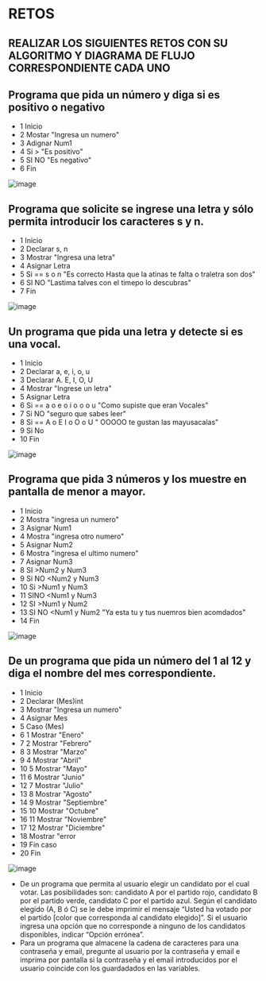 # RETOS
## REALIZAR LOS SIGUIENTES RETOS CON SU ALGORITMO Y DIAGRAMA DE FLUJO CORRESPONDIENTE CADA UNO 

## Programa que pida un número y diga si es positivo o negativo

* 1 Inicio
* 2 Mostar "Ingresa un numero"
* 3 Adignar Num1
* 4 Si > "Es positivo"
* 5 SI NO "Es negativo"
* 6 Fin 

![image](https://user-images.githubusercontent.com/99523872/164358582-3f39adc0-e49c-4075-985f-6613e8ecc754.png)


## Programa que solicite se ingrese una letra y sólo permita introducir los caracteres s y n.

* 1 Inicio 
* 2 Declarar s, n
* 3 Mostrar "Ingresa una letra"
* 4 Asignar Letra 
* 5 Si == s o n "Es correcto Hasta que la atinas te falta o traletra son dos"
* 6 SI NO "Lastima talves con el timepo lo descubras"
* 7 Fin

![image](https://user-images.githubusercontent.com/99523872/164359152-f4dc2f42-28dd-4fa5-b289-8e275feeaab3.png)

## Un programa que pida una letra y detecte si es una vocal.

* 1 Inicio 
* 2 Declarar a, e, i, o, u
* 3 Declarar A. E, I, O, U
* 4 Mostrar "Ingrese un letra"
* 5 Asignar Letra
* 6 Si == a o e o i o o o u "Como supiste que eran Vocales"
* 7 Si NO "seguro que sabes leer"
* 8  Si == A o E I o O o U " OOOOO te gustan las mayusacalas"
* 9 Si No
* 10 Fin

![image](https://user-images.githubusercontent.com/99523872/164361115-04c3c3a5-ecd1-476d-9687-719b4e8c758b.png)

## Programa que pida 3 números y los muestre en pantalla de menor a mayor. 

* 1 Inicio 
* 2 Mostra "ingresa un numero"
* 3 Asignar Num1
* 4 Mostra "ingresa otro numero"
* 5 Asignar Num2
* 6 Mostra "ingresa el ultimo  numero"
* 7 Asignar Num3
* 8 SI >Num2 y Num3
* 9 Si NO <Num2 y Num3 
* 10 Si >Num1 y Num3
* 11 SINO <Num1 y Num3
* 12 SI >Num1 y Num2
* 13 SI NO <Num1 y Num2 "Ya esta tu y tus nuemros bien acomdados"
* 14 Fin 

![image](https://user-images.githubusercontent.com/99523872/164364972-2ef2a015-3073-42c2-9984-cedacc2b9e49.png)


## De un programa que pida un número del 1 al 12 y diga el nombre del mes correspondiente.

* 1 Inicio
* 2 Declarar (Mes)int
* 3 Mostrar "Ingresa un numero"
* 4 Asignar Mes
* 5 Caso (Mes)
* 6 1 Mostrar "Enero"
* 7 2 Mostrar "Febrero"
* 8 3 Mostrar "Marzo"
* 9 4 Mostrar "Abril"
* 10 5 Mostrar "Mayo"
* 11 6 Mostrar "Junio"
* 12 7 Mostrar "Julio"
* 13 8 Mostrar "Agosto"
* 14 9 Mostrar "Septiembre"
* 15 10 Mostrar "Octubre"
* 16 11 Mostrar "Noviembre"
* 17 12 Mostrar "Diciembre"
* 18 Mostrar "error
* 19 Fin caso
* 20 Fin

![image](https://user-images.githubusercontent.com/99523872/164531345-6421e76f-4569-4245-af3c-087fc4958645.png)



* De un programa que permita al usuario elegir un candidato por el cual votar. Las posibilidades son: candidato A por el partido rojo, candidato B por el partido verde, candidato C por el partido azul. Según el candidato elegido (A, B ó C) se le debe imprimir el mensaje “Usted ha votado por el partido [color que corresponda al candidato elegido]”. Si el usuario ingresa una opción que no corresponde a ninguno de los candidatos disponibles, indicar “Opción errónea”.
* Para un programa que almacene la cadena de caracteres para una contraseña y email, pregunte al usuario por la contraseña y email e imprima por pantalla si la contraseña y el email introducidos por el usuario coincide con los guardadados en las variables.
